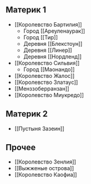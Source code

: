 ## Материк 1
- [[Королевство Бартилия]]
	- Город [[Ареуленаурак]]
	- Город [[Тир]]
	- Деревня [[Блекстоун]]
	- Деревня [[Линер]]
	- Деревня [[Нордленд]]
- [[Королевство Сильвия]]
	- Город [[Маонандо]]
- [[Королевство Жалос]]
- [[Королевство Златаус]]
- [[Менззоберранзан]]
- [[Королевство Миукредо]]

## Материк 2
- [[Пустыня Зазеин]]

## Прочее
- [[Королевство Зенлия]]
- [[Выжженые острова]]
- [[Королевство Каофиа]]